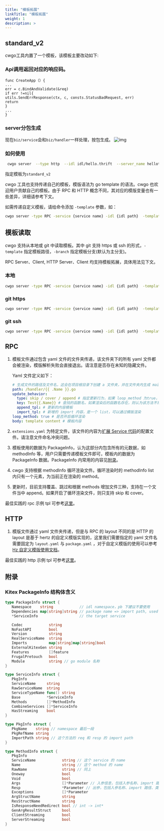 ```yaml
---
title: "模板拓展"
linkTitle: "模板拓展"
weight: 1
description: >
---
```

## standard_v2
cwgo工具内置了一个模板，该模板主要改动如下:

### Api调用返回对应的响应码。

```
func CreateApp（）{
...
err = c.BindAndValidate(&req)
if err !=nil{
utils.SendErrResponse(ctx, c, consts.StatusBadRequest, err)
return
}
...
}
```

### server分包生成
现在`biz/service`会和`biz/handler`一样处理，按包生成。
![img](/img/docs/cwgo_templete-extension_standard-v2.png)


### 如何使用
```sh
 cwgo server  --type http  --idl idl/hello.thrift  --server_name hellotest --module cwgo_test  --template standard_v2
```
指定模板为`standard_v2`



cwgo 工具也支持传递自己的模板，模版语法为 go template 的语法。cwgo 也欢迎用户贡献自己的模板。由于 RPC 和 HTTP 概念不同，其对应的模版变量也有一些差异，详细请参考下文。

如需传递自定义模板，请给命令添加 `-template` 参数，如：

```sh
cwgo server -type RPC -service {service name} -idl {idl path}  -template {tpl path}
```

## 模板读取

cwgo 支持从本地或 git 中读取模板。其中 git 支持 https 或 ssh 的形式，`-template` 指定模板路径，`-branch` 指定模板分支(默认为主分支)。

RPC Server、Client, HTTP Server、Client 均支持模板拓展，具体用法见下文。

### 本地

```sh
cwgo server -type RPC -service {service name} -idl {idl path}  -template {local tpl path}
```

### git https

```sh
cwgo server -type RPC -service {service name} -idl {idl path}  -template https://github.com/***/cwgo_template.git -branch {branch path}
```

### git ssh

```sh
cwgo server -type RPC -service {service name} -idl {idl path}  -template git@github.com:***/cwgo_template.git -branch {branch path}
```

## RPC

1. 模板文件通过包含 yaml 文件的文件夹传递，该文件夹下的所有 yaml 文件都会被渲染，模版解析失败会直接退出。请注意是否存在未知的隐藏文件。

   Yaml 文件定义如下：

   ```yaml
   # 生成文件的路径及文件名，这会在项目根目录下创建 a 文件夹，并在文件夹内生成 main.go 文件，支持模版渲染语法
   path: /handler/{{ .Name }}.go
   update_behavior:
     type: skip / cover / append # 指定更新行为，如果 loop_method 为true，则不支持 append。默认是 skip
     key: Test{{.Name}} # 查找的函数名，如果渲染后的函数名存在，则认为该方法不用追加
     append_tpl: # 更新的内容模板
     import_tpl: # 新增的 import 内容，是一个 list，可以通过模版渲染
   loop_method: true # 是否开启循环渲染
   body: template content # 模板内容
   ```

2. `extensions.yaml` 为特定文件，该文件的内容为[扩展 Service 代码](/zh/docs/kitex/tutorials/code-gen/template_extension/)的配置文件。请注意文件命名冲突问题。

3. 模板使用的数据为 PackageInfo，认为这部分内包含所有的元数据，如 methodInfo 等，用户只需要传递模板文件即可，模板内的数据为 PackageInfo 数据。PackageInfo 内常用的内容见[附录](#附录)。

4. cwgo 支持根据 methodInfo 循环渲染文件。循环渲染时的 methodInfo list 内只有一个元素，为当前正在渲染的 method。

5. 更新时，目前支持覆盖、跳过和根据 methods 增加文件三种，支持在一个文件当中 append。如果开启了循环渲染文件，则只支持 skip 和 cover。

最佳实践的 rpc 示例 tpl 可参考[这里](https://github.com/cloudwego/cwgo/tree/main/tpl/kitex/server/standard)。

## HTTP

1. 模版文件通过 yaml 文件夹传递，但是与 RPC 的 layout 不同的是 HTTP 的 layout 是基于 hertz 的自定义模版实现的，这里我们需要指定的 yaml 文件名需要固定为 `layout.yaml` 与 `package.yaml` ，对于自定义模版的使用可以参考 [Hz 自定义模版使用文档](/zh/docs/hertz/tutorials/toolkit/more-feature/template/)。

最佳实践的 http 示例 tpl 可参考[这里](https://github.com/cloudwego/cwgo/tree/main/tpl/hertz/standard)。

## 附录

### Kitex PackageInfo 结构体含义

```go
type PackageInfo struct {
   Namespace    string            // idl namespace，pb 下建议不要使用
   Dependencies map[string]string // package name => import path, used for searching imports
   *ServiceInfo                   // the target service

   Codec            string
   NoFastAPI        bool
   Version          string
   RealServiceName  string
   Imports          map[string]map[string]bool
   ExternalKitexGen string
   Features         []feature
   FrugalPretouch   bool
   Module           string // go module 名称
}

type ServiceInfo struct {
   PkgInfo
   ServiceName     string
   RawServiceName  string
   ServiceTypeName func() string
   Base            *ServiceInfo
   Methods         []*MethodInfo
   CombineServices []*ServiceInfo
   HasStreaming    bool
}

type PkgInfo struct {
   PkgName    string // namespace 最后一段
   PkgRefName string
   ImportPath string // 这个方法的 req 和 resp 的 import path
}

type MethodInfo struct {
   PkgInfo
   ServiceName            string // 这个 service 的 name
   Name                   string // 这个 method 的 name
   RawName                string // 同上
   Oneway                 bool
   Void                   bool
   Args                   []*Parameter // 入参信息，包括入参名称、import 路径、类型
   Resp                   *Parameter // 出参，包括入参名称、import 路径、类型
   Exceptions             []*Parameter
   ArgStructName          string
   ResStructName          string
   IsResponseNeedRedirect bool // int -> int*
   GenArgResultStruct     bool
   ClientStreaming        bool
   ServerStreaming        bool
}
```
